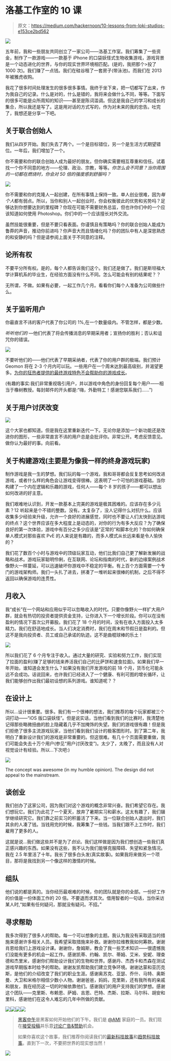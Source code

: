 # 洛基工作室的 10 课

> 原文：<https://medium.com/hackernoon/10-lessons-from-loki-studios-e153ce2bd562>

![](img/0e4697ddfe671ed97a8a6f5226f95991.png)

五年前，我和一些朋友共同创立了一家公司——洛基工作室。我们筹集了一些资金，制作了一款游戏——一款基于 iPhone 的口袋妖怪式生物收集游戏，游戏背景是一个动态进化的世界，与你的现实世界环境相匹配。(是的，我把那个>投了 1000 次)。我们赚了一点钱。我们在硅谷租了一套房子(带泳池)。而我们在 2013 年被雅虎收购。

我花了很多时间处理发生的很多很多事情。我终于坐下来，把一切都写了出来，作为我自己的记录。什么是对的，什么是错的，我将来会做什么不同，等等。下面写的很多可能是众所周知的知识——甚至是陈词滥调。但这是我自己的学习和成长的集合，所以我还是写了。这是用对话的方式写的，作为对未来的我的忠告。吐完了，我想还是分享一下吧。

## **关于联合创始人**

我们从四岁开始。我们失去了两个。一个是目标错位，另一个是生活方式期望错位。一年后，我们增加了一个。

你不需要和你的联合创始人成为最好的朋友。但你确实需要相互尊重和信任。试着找一个你不同意的地方——伦理、政治、宗教，等等。*你怎么会不同意？当你周围的一切都在燃烧时，你会对 50 倍的强度感到舒服吗？*

![](img/7af64bca3830007f00948f852f4387fa.png)

你不需要和你的克隆人一起创建，在所有事情上保持一致。单人创业很难，因为*每个人*都有弱点。所以，当你和别人一起创业时，你会权衡彼此的优势和劣势吗？足够达到你想要达到的里程碑？你现在可能不需要财务总监，但也许你们中的一个应该知道如何使用 Photoshop。你们中的一个应该擅长对外交流。

虽然技能很重要，但是不要只看表面。你谨慎且有策略吗？你的联合创始人能成为鲁莽的声音，推动你前进吗？你声音大而且情绪化吗？你的团队中有人是深思熟虑的和安静的吗？但是请参阅上面关于不同意的注释。

## **论所有权**

不要平分所有权。是的，每个人都告诉我们这个。我们还是做了。我们是斯坦福大学计算机系的毕业生，在经验方面没有什么不同。怎么可能会有别的结果呢？？

无所谓，不做。如果有必要，一起工作几个月。看看你们每个人准备为公司做些什么。

## **关于监听用户**

你最直言不讳的客户代表了你公司的 1%,在一个数量级内。不管怎样，都是少数。

*听听他们的* —他们代表了将会传播消息的早期采用者；宣扬你的胜利；否认和诅咒你的错误。

![](img/a9ad16d948e57b1773484518695c9e9d.png)

不要听他们的——他们代表了早期采纳者，代表了你的用户群的极端。我们预计 Geomon 将在 2-3 个月内可以玩。一些用户在一个周末达到最高级别，并渴望更多。[为你的狂热者提供的最终游戏特色不会帮助你的游戏成长](http://andrewchen.co/the-next-feature-fallacy-the-fallacy-that-the-next-new-feature-will-suddenly-make-people-use-your-product/)。

(有趣的事实:我们非常重视吸引用户，并以游戏中角色的身份回复每个用户——相当于橡树教授。每封邮件的开头都是:“嗨，外勤特工！感谢您联系我们……”)

## **关于用户讨厌改变**

![](img/593fa9675b369ad73b9918b92e0faa97.png)

这个大家也都知道。但是我在这里重新迭代一下。无论你是添加一个新功能还是改进你的图形，一些非常直言不讳的用户总是会批评你。非常公开。考虑反馈意见。做你认为最好的事。向前看。

## **关于构建游戏(主要是为像我一样的终身游戏玩家)**

制作游戏是我一生的梦想。我们玩的每一个游戏，我和哥哥都会反复思考如何改进游戏，或者什么样的角色会让游戏变得很棒。这表明了一个可怕的游戏基础。当你构建了一个内在逻辑和乐趣的游戏，任何人——每个 8 岁的孩子——都可以想出如何改进的好主意。

我们艰难地认识到，开发一款基本上完美的游戏是极其困难的。应该存在多少元素？12 听起来是个不错的整数。没有。太复杂了，没人记得什么对抗什么。应该收集多少经验来升级，允许一个良好的进展感觉，同时也不要让人们太快到达游戏的终点？这个世界应该在多大程度上是动态的，对你的行为有多大反应？为了确保良好的第一次体验，游戏中有百分之多少应该是“正常的”和脚本化的？你如何确保单人模式对那些喜欢 PvE 的人来说是有趣的，而多人模式从长远来看是令人愉快的？

我们花了数百个小时与游戏中的顶级玩家互动，他们比我们自己更了解新发展的战略和战术。游戏玩家聪明伶俐，在互联网、论坛和指南的时代，新的边缘案例战术像野火一样蔓延，可以迅速破坏你游戏中不稳定的平衡。有上百个方面需要一个专门的游戏架构师。我们一头扎了进去，拼凑了一堆听起来很棒的机制，之后不得不返回以确保游戏的连贯性。

## **月收入**

我“成长”在一个网站和应用似乎可以忽略收入的时代。只要你像野火一样扩大用户群，就会有热切的投资者提供资金支持，让你进入下一个增长阶段。你可以在没有盈利的情况下首次公开募股。我们花了 18 个月的时间，没有在收入方面投入太多精力。我们在舒适地成长。当人们决定消费时，我们在周末和节假日是盈利的。但这不是我向投资者、员工或自己承诺的轨迹。这不是曲棍球棒的乐土！

![](img/62ccbf7d47f508a126c2eb944f095eec.png)

所以我们花了 6 个月专注于收入。通过大量的研究、实验和努力工作，我们实现了拉面的盈利(赚了足够的钱来养活我们自己的比萨饼和速食拉面)。如果我们早一年开始，谁知道会发生什么？如果没有我们开发游戏的前 18 个月，货币化可能永远不会成功。话说回来，也许我们已经进入了一个健康、有利可图的增长循环，让我们能够创作出我们最初设想的系列游戏。谁知道呢？？

## **在设计上**

所以…设计很重要。很多。我们有一个很棒的想法，我们推荐的每个玩家都被三个词打动——“iOS 版口袋妖怪”。但是说实话，当他们看到我们的比赛时，我清楚地记得那些略微扭曲的脸上隐藏着几乎不加掩饰的失望。我们的游戏很有趣！但是我们拒绝了很多主流游戏玩家，当他们看到我们设计的极客图形时。到了第二年，我明白了重新设计我们的游戏是非常重要的。但这很难。有几十个页面需要重做，我们可能会失去十万个用户(参见“用户讨厌改变”)。太少了，太晚了，而且没有人对视觉设计有经验。所以…下次吧:)

![](img/ecab6a2bee7dc767c839d02cda416ec4.png)

The concept was awesome (in my humble opinion). The design did not appeal to the mainstream.

## **谈创业**

我们创办了这家公司，因为我们对这个游戏的概念非常兴奋。我们希望它存在。我们想玩它。我们为此花了一个夏天，放弃了暑期实习和薪水。这太有趣了，我们辍学继续研究它。我们靠之前实习的积蓄活了下来。当一位联合创始人退出时，我们其余的人凑了钱。当钱用完的时候，我筹集了一些钱。当我们跟不上工作时，我们雇用了更多的人。

这就是说…我们做这些并不是为了*创业*。我们这样做是因为我们想创造一些我们真正感兴趣的东西。如果没有这些，我不认为我们能够克服障碍、失望和紧急情况。我在 2.5 年里活了十年。我长了很多白头发(真实故事)。如果我将来做另一个项目，那将是我找到另一个像这样的激情的时候。

## **组队**

他们说的都是真的。当你经历最艰难的时候，你的团队就是你的全部。一份好工作的价值是一份体面工作的 20 倍。不要退而求其次。借用智者的一句话，当你采访某人时,“如果有任何疑问，那就没有疑问。不招。”

## **寻求帮助**

我多次得到了很多人的帮助。每一个可以想象的主题。我认为我没有采取适当的措施来感谢许多相关人员。我希望采取措施来补救。谢谢你拉维教我如何筹款。谢谢肖恩给我们上游戏设计课。谢谢你，詹姆斯，教会了我一些艺术知识——很遗憾我们没能有更多的机会一起工作。感谢凯蒂、约翰、凯尔、蒂姆、艾米、安妮、理查德和杰里米，感谢你们帮助设计我们的生物和世界。感谢丹、杰西卡和杰森在测试游戏早期版本时给予的帮助。谢谢友凯帮助我们建立竞争环境。谢谢达蒙和亚历克斯，是他们的介绍改变了我们的职业生涯。感谢奥苏克、亚瑟、乔什、马特、奥斯曼、大卫和米格尔相信少数小人物。谢谢爸爸，妈妈，克里斯，还有我所有的亲戚和朋友，我在经历这一切的时候依靠他们。感谢我们的用户支持我们的梦想。感谢这个团队——克里斯、布赖恩、萨姆、吉恩、巴特、杰斯、拉斯、马尔科、胡安和里科，感谢他们在这令人难忘的几年中所做的贡献。

![](img/780bbc132d2a640a0fabcdce17db19f0.png)[![](img/50ef4044ecd4e250b5d50f368b775d38.png)](http://bit.ly/HackernoonFB)[![](img/979d9a46439d5aebbdcdca574e21dc81.png)](https://goo.gl/k7XYbx)[![](img/2930ba6bd2c12218fdbbf7e02c8746ff.png)](https://goo.gl/4ofytp)

> [黑客中午](http://bit.ly/Hackernoon)是黑客如何开始他们的下午。我们是 [@AMI](http://bit.ly/atAMIatAMI) 家庭的一员。我们现在[接受投稿](http://bit.ly/hackernoonsubmission)并乐意[讨论广告&赞助](mailto:partners@amipublications.com)机会。
> 
> 如果你喜欢这个故事，我们推荐你阅读我们的[最新科技故事](http://bit.ly/hackernoonlatestt)和[趋势科技故事](https://hackernoon.com/trending)。直到下一次，不要把世界的现实想当然！

[![](img/be0ca55ba73a573dce11effb2ee80d56.png)](https://goo.gl/Ahtev1)